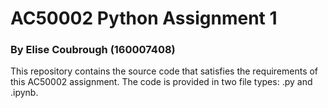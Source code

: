 # AC50002 Python Assignment 1
### By Elise Coubrough (160007408)

This repository contains the source code that satisfies the requirements of this AC50002 assignment. The code is provided in two file types: .py and .ipynb.

